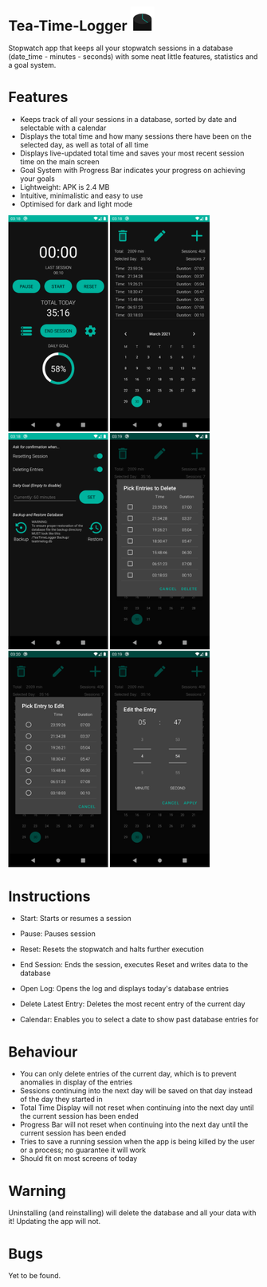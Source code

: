# Tea-Time-Logger <img src="https://github.com/DerEasy/Tea-Time-Logger/blob/main/Images/Icons/App%20Icon%20Vector%20Graphic.svg" width="48">
Stopwatch app that keeps all your stopwatch sessions in a database (date_time - minutes - seconds) with some neat little features, statistics and a goal system. 

# Features
- Keeps track of all your sessions in a database, sorted by date and selectable with a calendar
- Displays the total time and how many sessions there have been on the selected day, as well as total of all time
- Displays live-updated total time and saves your most recent session time on the main screen
- Goal System with Progress Bar indicates your progress on achieving your goals
- Lightweight: APK is 2.4 MB
- Intuitive, minimalistic and easy to use
- Optimised for dark and light mode

<img src="https://github.com/DerEasy/Tea-Time-Logger/blob/main/Images/Screenshots/Main.png" width="200"> <img src="https://github.com/DerEasy/Tea-Time-Logger/blob/main/Images/Screenshots/Log.png" width="200"> <img src="https://github.com/DerEasy/Tea-Time-Logger/blob/main/Images/Screenshots/Settings.png" width="200"> <img src="https://github.com/DerEasy/Tea-Time-Logger/blob/main/Images/Screenshots/DeletePicker.png" width="200"> <img src="https://github.com/DerEasy/Tea-Time-Logger/blob/main/Images/Screenshots/EditPicker.png" width="200"> <img src="https://github.com/DerEasy/Tea-Time-Logger/blob/main/Images/Screenshots/EditDialog.png" width="200">



# Instructions
- Start: Starts or resumes a session
- Pause: Pauses session
- Reset: Resets the stopwatch and halts further execution

- End Session: Ends the session, executes Reset and writes data to the database
- Open Log: Opens the log and displays today's database entries
- Delete Latest Entry: Deletes the most recent entry of the current day
- Calendar: Enables you to select a date to show past database entries for


# Behaviour
- You can only delete entries of the current day, which is to prevent anomalies in display of the entries
- Sessions continuing into the next day will be saved on that day instead of the day they started in
- Total Time Display will not reset when continuing into the next day until the current session has been ended
- Progress Bar will not reset when continuing into the next day until the current session has been ended
- Tries to save a running session when the app is being killed by the user or a process; no guarantee it will work
- Should fit on most screens of today


# Warning
Uninstalling (and reinstalling) will delete the database and all your data with it!
Updating the app will not.


# Bugs
Yet to be found.
